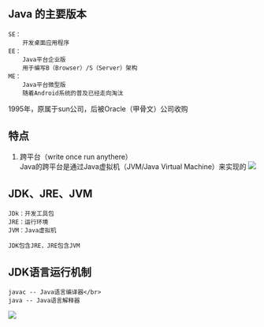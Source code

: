 ## Java 的主要版本
    SE：
        开发桌面应用程序
    EE：
        Java平台企业版
        用于编写B（Browser）/S（Server）架构
    ME：
        Java平台微型版
        随着Android系统的普及已经走向淘汰

1995年，原属于sun公司，后被Oracle（甲骨文）公司收购
## 特点
1. 跨平台（write once run anythere）</br>
    Java的跨平台是通过Java虚拟机（JVM/Java Virtual Machine）来实现的
![](https://cdn.jsdelivr.net/gh/huangjingping520/PicGo/JVM.drawio.png)

## JDK、JRE、JVM
    JDk：开发工具包
    JRE：运行环境
    JVM：Java虚拟机

    JDK包含JRE，JRE包含JVM

## JDK语言运行机制
    javac -- Java语言编译器</br>
    java -- Java语言解释器
![](https://cdn.jsdelivr.net/gh/huangjingping520/PicGo/运行机制.drawio.png)
    